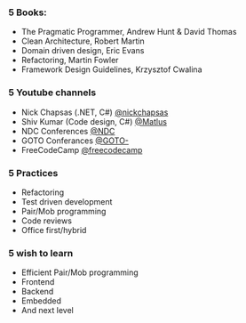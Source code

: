 ### 5 Books:

- The Pragmatic Programmer, Andrew Hunt & David Thomas
- Clean Architecture, Robert Martin
- Domain driven design, Eric Evans
- Refactoring, Martin Fowler
- Framework Design Guidelines,  Krzysztof Cwalina

### 5 Youtube channels

- Nick Chapsas (.NET, C#) [@nickchapsas](https://www.youtube.com/@nickchapsas)
- Shiv Kumar (Code design, C#) [@Matlus](https://www.youtube.com/@Matlus)
- NDC Conferences [@NDC](https://www.youtube.com/@NDC)
- GOTO Conferances [@GOTO-](https://www.youtube.com/@GOTO-)
- FreeCodeCamp [@freecodecamp](https://www.youtube.com/@freecodecamp)

### 5 Practices

- Refactoring
- Test driven development
- Pair/Mob programming
- Code reviews
- Office first/hybrid

### 5 wish to learn

- Efficient Pair/Mob programming
- Frontend
- Backend
- Embedded
- And next level
